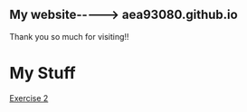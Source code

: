 ## My website-----> aea93080.github.io

Thank you so much for visiting!!

# My Stuff

[Exercise 2](exercises/Box/index.html)
